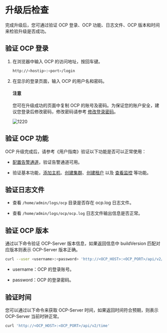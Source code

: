 # 升级后检查

完成升级后，您可通过验证 OCP 登录、OCP 功能、日志文件、OCP 版本和时间来检验升级是否成功。

## 验证 OCP 登录

1. 在浏览器中输入 OCP 的访问地址，按回车键。

   ```bash
   http://<hostip>:<port>/login
   ```

2. 在显示的登录页面，输入 OCP 的用户名和密码。

    <main id="notice" type='notice'>
    <h4>注意</h4>
    <p>您可在升级成功的页面中复制 OCP 的账号及密码。为保证您的账户安全，建议您登录后修改密码，修改密码请参考 <a href="../../1600.system-management-features/700.manage-user-center/200.change-the-logon-password.md">修改登录密码</a>。</p>
    </main>

   ![1220](https://obbusiness-private.oss-cn-shanghai.aliyuncs.com/doc/img/ocp/421-ce/%E7%99%BB%E5%BD%95ocp.png)

## 验证 OCP 功能

OCP 升级完成后，请参考《用户指南》验证以下功能是否可以正常使用：

* [配置告警通道](../../860.alert-management/500.manage-alert-channels/100.create-an-alert-channel.md)，验证告警通道可用。

* 验证基本功能，[添加主机](../../500.quickstart/400.quickstart-add-a-host.md)、[创建集群](../../500.quickstart/500.quickstart-create-a-cluster.md)、[创建租户](../../500.quickstart/600.quickstart-create-a-tenant.md) 以及 [查看监控](../../880.manage-performance-monitoring/100.performance-monitoring-overview/100.ocp-monitoring-overview.md) 等功能。

## 验证日志文件

* 查看 `/home/admin/logs/ocp` 目录是否存在 ocp.log 日志文件。

* 查看 `/home/admin/logs/ocp/ocp.log` 日志文件输出信息是否正常。

## 验证 OCP 版本

通过以下命令验证 OCP-Server 版本信息，如果返回信息中 buildVersion 匹配对应版本则表示 OCP-Server 版本正确。

```bash
curl --user <username>:<password> 'http://<OCP_HOST>:<OCP_PORT>/api/v2/info'
```

* username：OCP 的登录账号。

* password：OCP 的登录密码。

## 验证时间

您可以通过以下命令来获取 OCP-Server 时间，如果返回时间符合预期，则表示 OCP-Server 当前时钟正常。

```bash
curl 'http://<OCP_HOST>:<OCP_PORT>/api/v2/time'
```
